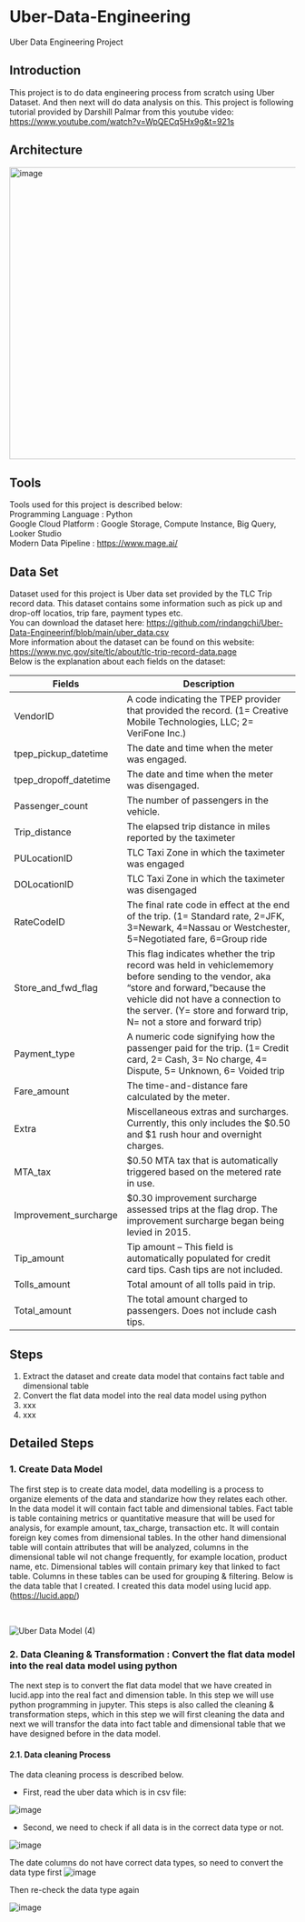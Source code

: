 # Uber-Data-Engineering
Uber Data Engineering Project

## Introduction
This project is to do data engineering process from scratch using Uber Dataset. And then next will do data analysis on this. 
This project is following tutorial provided by Darshill Palmar from this youtube video: https://www.youtube.com/watch?v=WpQECq5Hx9g&t=921s

## Architecture
<img width="514" alt="image" src="https://github.com/rindangchi/Uber-Data-Engineerinf/assets/10241058/88dd3970-dc0f-4458-a719-a50e7eaf317a">

## Tools
Tools used for this project is described below: <br>
Programming Language : Python <br>
Google Cloud Platform : Google Storage, Compute Instance, Big Query, Looker Studio <br>
Modern Data Pipeline : https://www.mage.ai/ <br>

## Data Set
Dataset used for this project is Uber data set provided by the TLC Trip record data. This dataset contains some information such as pick up and drop-off locatios, trip fare, payment types etc. <br>
You can download the dataset here: https://github.com/rindangchi/Uber-Data-Engineerinf/blob/main/uber_data.csv <br>
More information about the dataset can be found on this website: https://www.nyc.gov/site/tlc/about/tlc-trip-record-data.page <br>
Below is the explanation about each fields on the dataset: <br>

| Fields  | Description   |
| ------------- | ------------- |
| VendorID |  A code indicating the TPEP provider that provided the record. (1= Creative Mobile Technologies, LLC; 2= VeriFone Inc.) |
|tpep_pickup_datetime|The date and time when the meter was engaged. |
|tpep_dropoff_datetime |The date and time when the meter was disengaged. |
|Passenger_count |The number of passengers in the vehicle. |
|Trip_distance |The elapsed trip distance in miles reported by the taximeter|
|PULocationID|TLC Taxi Zone in which the taximeter was engaged|
|DOLocationID|TLC Taxi Zone in which the taximeter was disengaged|
|RateCodeID|The final rate code in effect at the end of the trip. (1= Standard rate, 2=JFK, 3=Newark, 4=Nassau or Westchester, 5=Negotiated fare, 6=Group ride|
|Store_and_fwd_flag|This flag indicates whether the trip record was held in vehiclememory before sending to the vendor, aka “store and forward,”because the vehicle did not have a connection to the server. (Y= store and forward trip, N= not a store and forward trip)|
|Payment_type |A numeric code signifying how the passenger paid for the trip. (1= Credit card, 2= Cash, 3= No charge, 4= Dispute, 5= Unknown, 6= Voided trip|
|Fare_amount|The time-and-distance fare calculated by the meter.|
|Extra |Miscellaneous extras and surcharges. Currently, this only includes the $0.50 and $1 rush hour and overnight charges.|
|MTA_tax |$0.50 MTA tax that is automatically triggered based on the metered rate in use.|
|Improvement_surcharge |$0.30 improvement surcharge assessed trips at the flag drop. The improvement surcharge began being levied in 2015.|
|Tip_amount |Tip amount – This field is automatically populated for credit card tips. Cash tips are not included.|
|Tolls_amount|Total amount of all tolls paid in trip. |
|Total_amount|The total amount charged to passengers. Does not include cash tips.|

## Steps
1. Extract the dataset and create data model that contains fact table and dimensional table
2. Convert the flat data model into the real data model using python 
3. xxx
4. xxx

## Detailed Steps
### 1. Create Data Model
The first step is to create data model, data modelling is a process to organize elements of the data and standarize how they relates each other. 
In the data model it will contain fact table and dimensional tables. Fact table is table containing metrics or quantitative measure that will be used for analysis, for example amount, tax_charge, transaction etc. It will contain foreign key comes from dimensional tables. In the other hand dimensional table will contain attributes that will be analyzed, columns in the dimensional table wil not change frequently, for example location, product name, etc. Dimensional tables will contain primary key that linked to fact table. Columns in these tables can be used for grouping & filtering. 
Below is the data table that I created. I created this data model using lucid app. (https://lucid.app/)

<br>


![Uber Data Model (4)](https://github.com/rindangchi/Uber-Data-Engineering/assets/10241058/48867305-6fd4-4624-8e33-5625bd869fd1)


### 2. Data Cleaning & Transformation : Convert the flat data model into the real data model using python 
The next step is to convert the flat data model that we have created in lucid.app into the real fact and dimension table. In this step we will use python programming in jupyter. This steps is also called the cleaning & transformation steps, which in this step we will first cleaning the data and next we will transfor the data into fact table and dimensional table that we have designed before in the data model.

#### 2.1. Data cleaning Process
The data cleaning process is described below. 
<br>
- First, read the uber data which is in csv file:

![image](https://github.com/rindangchi/Uber-Data-Engineering/assets/10241058/7340ca9a-1f0a-4599-8a99-aa936abf9a63)

- Second, we need to check if all data is in the correct data type or not. 

![image](https://github.com/rindangchi/Uber-Data-Engineering/assets/10241058/327d509b-8f57-45e3-b10b-d535a5516454)

The date columns do not have correct data types, so need to convert the data type first
![image](https://github.com/rindangchi/Uber-Data-Engineering/assets/10241058/8c457641-c95f-4c50-8fb3-d42277da220e)

Then re-check the data type again

![image](https://github.com/rindangchi/Uber-Data-Engineering/assets/10241058/835b213c-fa81-438f-8558-ef00a8679a26)





